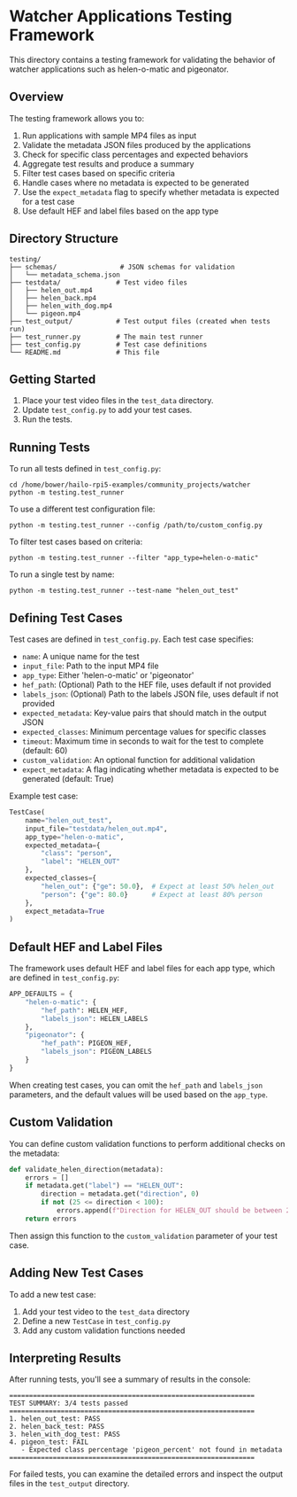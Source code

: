 # Watcher Applications Testing Framework

This directory contains a testing framework for validating the behavior of watcher applications such as helen-o-matic and pigeonator.

## Overview

The testing framework allows you to:

1. Run applications with sample MP4 files as input
2. Validate the metadata JSON files produced by the applications
3. Check for specific class percentages and expected behaviors
4. Aggregate test results and produce a summary
5. Filter test cases based on specific criteria
6. Handle cases where no metadata is expected to be generated
7. Use the `expect_metadata` flag to specify whether metadata is expected for a test case
8. Use default HEF and label files based on the app type

## Directory Structure

```
testing/
├── schemas/                # JSON schemas for validation
│   └── metadata_schema.json
├── testdata/              # Test video files
│   ├── helen_out.mp4
│   ├── helen_back.mp4
│   ├── helen_with_dog.mp4
│   └── pigeon.mp4
├── test_output/           # Test output files (created when tests run)
├── test_runner.py         # The main test runner
├── test_config.py         # Test case definitions
└── README.md              # This file
```

## Getting Started

1. Place your test video files in the `test_data` directory.
2. Update `test_config.py` to add your test cases.
3. Run the tests.

## Running Tests

To run all tests defined in `test_config.py`:

```
cd /home/bower/hailo-rpi5-examples/community_projects/watcher
python -m testing.test_runner
```

To use a different test configuration file:

```
python -m testing.test_runner --config /path/to/custom_config.py
```

To filter test cases based on criteria:

```
python -m testing.test_runner --filter "app_type=helen-o-matic"
```

To run a single test by name:

```
python -m testing.test_runner --test-name "helen_out_test"
```

## Defining Test Cases

Test cases are defined in `test_config.py`. Each test case specifies:

- `name`: A unique name for the test
- `input_file`: Path to the input MP4 file
- `app_type`: Either 'helen-o-matic' or 'pigeonator'
- `hef_path`: (Optional) Path to the HEF file, uses default if not provided
- `labels_json`: (Optional) Path to the labels JSON file, uses default if not provided
- `expected_metadata`: Key-value pairs that should match in the output JSON
- `expected_classes`: Minimum percentage values for specific classes
- `timeout`: Maximum time in seconds to wait for the test to complete (default: 60)
- `custom_validation`: An optional function for additional validation
- `expect_metadata`: A flag indicating whether metadata is expected to be generated (default: True)

Example test case:

```python
TestCase(
    name="helen_out_test",
    input_file="testdata/helen_out.mp4",
    app_type="helen-o-matic",
    expected_metadata={
        "class": "person",
        "label": "HELEN_OUT"
    },
    expected_classes={
        "helen_out": {"ge": 50.0},  # Expect at least 50% helen_out
        "person": {"ge": 80.0}      # Expect at least 80% person
    },
    expect_metadata=True
)
```

## Default HEF and Label Files

The framework uses default HEF and label files for each app type, which are defined in `test_config.py`:

```python
APP_DEFAULTS = {
    "helen-o-matic": {
        "hef_path": HELEN_HEF,
        "labels_json": HELEN_LABELS
    },
    "pigeonator": {
        "hef_path": PIGEON_HEF,
        "labels_json": PIGEON_LABELS
    }
}
```

When creating test cases, you can omit the `hef_path` and `labels_json` parameters, and the default values will be used based on the `app_type`.

## Custom Validation

You can define custom validation functions to perform additional checks on the metadata:

```python
def validate_helen_direction(metadata):
    errors = []
    if metadata.get("label") == "HELEN_OUT":
        direction = metadata.get("direction", 0)
        if not (25 <= direction < 100):
            errors.append(f"Direction for HELEN_OUT should be between 25-100, got {direction}")
    return errors
```

Then assign this function to the `custom_validation` parameter of your test case.

## Adding New Test Cases

To add a new test case:

1. Add your test video to the `test_data` directory
2. Define a new `TestCase` in `test_config.py`
3. Add any custom validation functions needed

## Interpreting Results

After running tests, you'll see a summary of results in the console:

```
==============================================================
TEST SUMMARY: 3/4 tests passed
==============================================================
1. helen_out_test: PASS
2. helen_back_test: PASS
3. helen_with_dog_test: PASS
4. pigeon_test: FAIL
   - Expected class percentage 'pigeon_percent' not found in metadata
==============================================================
```

For failed tests, you can examine the detailed errors and inspect the output files in the `test_output` directory.
